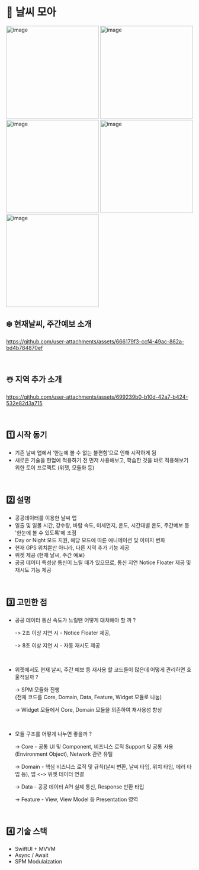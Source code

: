 # 🌈 날씨 모아
<img width="250" alt="image" src="https://github.com/user-attachments/assets/72bdd15d-9fba-455a-94a9-462c9689b9bb">
<img width="250" alt="image" src="https://github.com/user-attachments/assets/2264bc54-d8ba-4d3b-bf6a-b33c2ba44b31">
<img width="250" alt="image" src="https://github.com/user-attachments/assets/78f16c36-dad7-425d-8b00-863645f0d9bb">
<img width="250" alt="image" src="https://github.com/user-attachments/assets/bc69cdd4-72c7-4626-932d-4f23a83ead52">
<img width="250" alt="image" src="https://github.com/user-attachments/assets/2ddfec4f-e202-433e-a699-3bfca03beec5">

<br>

##  ❄️  현재날씨, 주간예보 소개
https://github.com/user-attachments/assets/666179f3-ccf4-49ac-862a-bd4b784870ef

<br>

##  ☃️ 지역 추가 소개
https://github.com/user-attachments/assets/699239b0-b10d-42a7-b424-532e82d3a715

<br>

## 1️⃣ 시작 동기
- 기존 날씨 앱에서 ‘한눈에 볼 수 없는 불편함’으로 인해 시작하게 됨
- 새로운 기술을 현업에 적용하기 전 먼저 사용해보고, 학습한 것을 바로 적용해보기 위한 토이 프로젝트 (위젯, 모듈화 등)

<br>

## 2️⃣ 설명
- 공공데이터를 이용한 날씨 앱
- 일출 및 일몰 시간, 강수량, 바람 속도, 미세먼지, 온도, 시간대별 온도, 주간예보 등 '한눈에 볼 수 있도록'에 초점
- Day or Night 모드 지원, 해당 모드에 따른 애니메이션 및 이미지 변화
- 현재 GPS 위치뿐만 아니라, 다른 지역 추가 기능 제공
- 위젯 제공 (현재 날씨, 주간 예보)
- 공공 데이터 특성상 통신이 느릴 때가 있으므로, 통신 지연 Notice Floater 제공 및 재시도 기능 제공
<br>

## 3️⃣ 고민한 점
- 공공 데이터 통신 속도가 느릴땐 어떻게 대처해야 할 까 ?
  
   -> 2초 이상 지연 시 - Notice Floater 제공,

   -> 8초 이상 지연 시 - 자동 재시도 제공

<br>
     
- 위젯에서도 현재 날씨, 주간 예보 등 재사용 할 코드들이 많은데 어떻게 관리하면 효울적일까 ?

    -> SPM 모듈화 진행  
       (전체 코드를 Core, Domain, Data, Feature, Widget 모듈로 나눔)
  
    -> Widget 모듈에서 Core, Domain 모듈을 의존하여 재사용성 향상

<br>

- 모듈 구조를 어떻게 나누면 좋을까 ?

    -> Core - 공통 UI 및 Component, 비즈니스 로직 Support 및 공통 사용 (Environment Object), Network 관련 유틸  
  
    -> Domain - 핵심 비즈니스 로직 및 규칙(날씨 변환, 날씨 타입, 위치 타입, 에러 타입 등), 앱 <-> 위젯 데이터 연결

    -> Data - 공공 데이터 API 실제 통신, Response 반환 타입  

    -> Feature - View, View Model 등 Presentation 영역

<br>

## 4️⃣ 기술 스택
- SwiftUI + MVVM
- Async / Await
- SPM Modulaization
